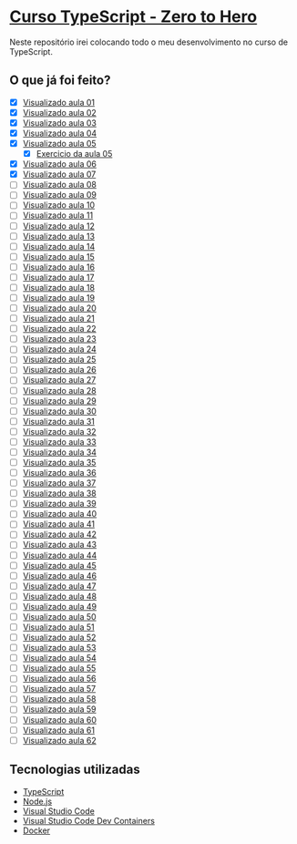 # [Curso TypeScript - Zero to Hero](https://youtube.com/playlist?list=PLb2HQ45KP0Wsk-p_0c6ImqBAEFEY-LU9H)

Neste repositório irei colocando todo o meu desenvolvimento no curso de 
TypeScript.

## O que já foi feito?

- [x] [Visualizado aula 01](https://youtu.be/u7K1sdnCv5Y)
- [X] [Visualizado aula 02](https://youtu.be/_pDsn0gE6ys)
- [X] [Visualizado aula 03](https://youtu.be/J-sMh3DF10U)
- [X] [Visualizado aula 04](https://youtu.be/iYXzT08sX5Y)
- [X] [Visualizado aula 05](https://youtu.be/iTCRgdEyq0k)
    - [X] [Exercicio da aula 05](./aula_05/)
- [X] [Visualizado aula 06](https://youtu.be/VIYnya9DUxg)
- [X] [Visualizado aula 07](https://youtu.be/ocjS96i27zk)
- [ ] [Visualizado aula 08]()
- [ ] [Visualizado aula 09]()
- [ ] [Visualizado aula 10]()
- [ ] [Visualizado aula 11]()
- [ ] [Visualizado aula 12]()
- [ ] [Visualizado aula 13]()
- [ ] [Visualizado aula 14]()
- [ ] [Visualizado aula 15]()
- [ ] [Visualizado aula 16]()
- [ ] [Visualizado aula 17]()
- [ ] [Visualizado aula 18]()
- [ ] [Visualizado aula 19]()
- [ ] [Visualizado aula 20]()
- [ ] [Visualizado aula 21]()
- [ ] [Visualizado aula 22]()
- [ ] [Visualizado aula 23]()
- [ ] [Visualizado aula 24]()
- [ ] [Visualizado aula 25]()
- [ ] [Visualizado aula 26]()
- [ ] [Visualizado aula 27]()
- [ ] [Visualizado aula 28]()
- [ ] [Visualizado aula 29]()
- [ ] [Visualizado aula 30]()
- [ ] [Visualizado aula 31]()
- [ ] [Visualizado aula 32]()
- [ ] [Visualizado aula 33]()
- [ ] [Visualizado aula 34]()
- [ ] [Visualizado aula 35]()
- [ ] [Visualizado aula 36]()
- [ ] [Visualizado aula 37]()
- [ ] [Visualizado aula 38]()
- [ ] [Visualizado aula 39]()
- [ ] [Visualizado aula 40]()
- [ ] [Visualizado aula 41]()
- [ ] [Visualizado aula 42]()
- [ ] [Visualizado aula 43]()
- [ ] [Visualizado aula 44]()
- [ ] [Visualizado aula 45]()
- [ ] [Visualizado aula 46]()
- [ ] [Visualizado aula 47]()
- [ ] [Visualizado aula 48]()
- [ ] [Visualizado aula 49]()
- [ ] [Visualizado aula 50]()
- [ ] [Visualizado aula 51]()
- [ ] [Visualizado aula 52]()
- [ ] [Visualizado aula 53]()
- [ ] [Visualizado aula 54]()
- [ ] [Visualizado aula 55]()
- [ ] [Visualizado aula 56]()
- [ ] [Visualizado aula 57]()
- [ ] [Visualizado aula 58]()
- [ ] [Visualizado aula 59]()
- [ ] [Visualizado aula 60]()
- [ ] [Visualizado aula 61]()
- [ ] [Visualizado aula 62]()

## Tecnologias utilizadas

- [TypeScript](https://www.typescriptlang.org/)
- [Node.js](https://nodejs.org/en/)
- [Visual Studio Code](https://code.visualstudio.com/)
- [Visual Studio Code Dev Containers](https://code.visualstudio.com/docs/devcontainers/containers)
- [Docker](https://www.docker.com/)
